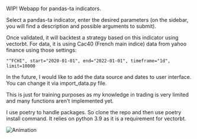 WIP! Webapp for pandas-ta indicators.

Select a pandas-ta indicator, enter the desired parameters (on the sidebar, you will find a description and possible arguments to submit).

Once validated, it will backtest a strategy based on this indicator using vectorbt. For data, it is using Cac40 (French main indice) data from yahoo finance using those settings:

```
"^FCHI", start="2020-01-01", end="2022-01-01", timeframe="1d", limit=10000
```

In the future, I would like to add the data source and dates to user interface. You can change it via import_data.py file.

This is just for training purposes as my knowledge in trading is very limited and many functions aren't implemented yet.

I use poetry to handle packages. So clone the repo and then use poetry install command. It relies on python 3.9 as it is a requirement for vectorbt.

![Animation](https://user-images.githubusercontent.com/66461774/158669709-89f9e2c5-9db9-455d-a4cf-884b46df155b.gif)
